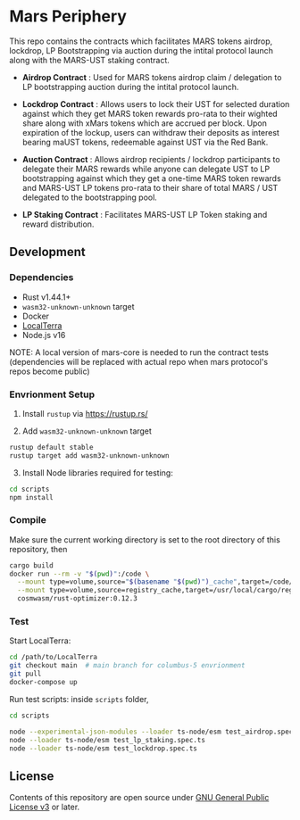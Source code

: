 # Mars Periphery

This repo contains the contracts which facilitates MARS tokens airdrop, lockdrop, LP Bootstrapping via auction during the intital protocol launch along with the MARS-UST staking contract.

- **Airdrop Contract** : Used for MARS tokens airdrop claim / delegation to LP bootstrapping auction during the intital protocol launch.

- **Lockdrop Contract** : Allows users to lock their UST for selected duration against which they get MARS token rewards pro-rata to their wighted share along with xMars tokens which are accrued per block. Upon expiration of the lockup, users can withdraw their deposits as interest bearing maUST tokens, redeemable against UST via the Red Bank.

- **Auction Contract** : Allows airdrop recipients / lockdrop participants to delegate their MARS rewards while anyone can delegate UST to LP bootstrapping against which they get a one-time MARS token rewards and MARS-UST LP tokens pro-rata to their share of total MARS / UST delegated to the bootstrapping pool.

- **LP Staking Contract** : Facilitates MARS-UST LP Token staking and reward distribution.

## Development

### Dependencies

- Rust v1.44.1+
- `wasm32-unknown-unknown` target
- Docker
- [LocalTerra](https://github.com/terra-project/LocalTerra)
- Node.js v16

NOTE: A local version of mars-core is needed to run the contract tests (dependencies will be replaced with actual repo when mars protocol's repos become public)

### Envrionment Setup

1. Install `rustup` via https://rustup.rs/

2. Add `wasm32-unknown-unknown` target

```sh
rustup default stable
rustup target add wasm32-unknown-unknown
```

3. Install Node libraries required for testing:

```bash
cd scripts
npm install
```

### Compile

Make sure the current working directory is set to the root directory of this repository, then

```bash
cargo build
docker run --rm -v "$(pwd)":/code \
  --mount type=volume,source="$(basename "$(pwd)")_cache",target=/code/target \
  --mount type=volume,source=registry_cache,target=/usr/local/cargo/registry \
  cosmwasm/rust-optimizer:0.12.3
```

### Test

Start LocalTerra:

```bash
cd /path/to/LocalTerra
git checkout main  # main branch for columbus-5 envrionment
git pull
docker-compose up
```

Run test scripts: inside `scripts` folder,

```bash
cd scripts

node --experimental-json-modules --loader ts-node/esm test_airdrop.spec.ts
node --loader ts-node/esm test_lp_staking.spec.ts
node --loader ts-node/esm test_lockdrop.spec.ts
```

## License

Contents of this repository are open source under [GNU General Public License v3](https://www.gnu.org/licenses/gpl-3.0.en.html) or later.
